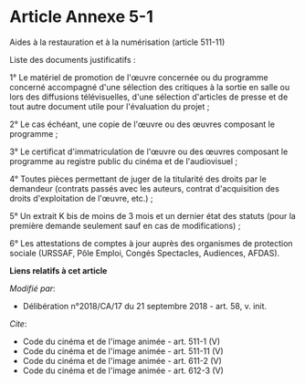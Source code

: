 # Article Annexe 5-1

Aides à la restauration et à la numérisation (article 511-11)

Liste des documents justificatifs :

1° Le matériel de promotion de l'œuvre concernée ou du programme concerné accompagné d'une sélection des critiques à la
sortie en salle ou lors des diffusions télévisuelles, d'une sélection d'articles de presse et de tout autre document utile
pour l'évaluation du projet ;

2° Le cas échéant, une copie de l'œuvre ou des œuvres composant le programme ;

3° Le certificat d'immatriculation de l'œuvre ou des œuvres composant le programme au registre public du cinéma et de
l'audiovisuel ;

4° Toutes pièces permettant de juger de la titularité des droits par le demandeur (contrats passés avec les auteurs, contrat
d'acquisition des droits d'exploitation de l'œuvre, etc.) ;

5° Un extrait K bis de moins de 3 mois et un dernier état des statuts (pour la première demande seulement sauf en cas de
modifications) ;

6° Les attestations de comptes à jour auprès des organismes de protection sociale (URSSAF, Pôle Emploi, Congés Spectacles,
Audiences, AFDAS).

**Liens relatifs à cet article**

_Modifié par_:

  - Délibération n°2018/CA/17 du 21 septembre 2018 - art. 58, v. init.

_Cite_:

  - Code du cinéma et de l'image animée - art. 511-1 (V)
  - Code du cinéma et de l'image animée - art. 511-11 (V)
  - Code du cinéma et de l'image animée - art. 611-2 (V)
  - Code du cinéma et de l'image animée - art. 612-3 (V)
